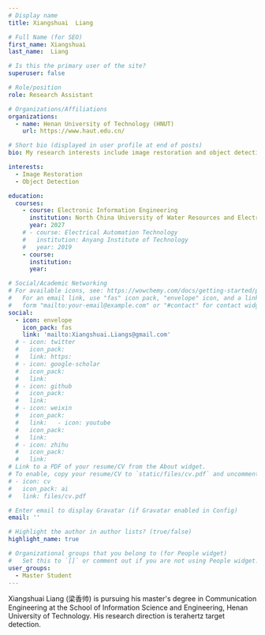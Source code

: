 ```yaml
---
# Display name
title: Xiangshuai  Liang

# Full Name (for SEO)
first_name: Xiangshuai
last_name:  Liang

# Is this the primary user of the site?
superuser: false

# Role/position
role: Research Assistant

# Organizations/Affiliations
organizations:
  - name: Henan University of Technology (HNUT)
    url: https://www.haut.edu.cn/

# Short bio (displayed in user profile at end of posts)
bio: My research interests include image restoration and object detection.

interests:
  - Image Restoration
  - Object Detection

education:
  courses:
    - course: Electronic Information Engineering
      institution: North China University of Water Resources and Electric Power
      year: 2027
    # - course: Electrical Automation Technology
    #   institution: Anyang Institute of Technology
    #   year: 2019
    - course: 
      institution:
      year: 

# Social/Academic Networking
# For available icons, see: https://wowchemy.com/docs/getting-started/page-builder/#icons
#   For an email link, use "fas" icon pack, "envelope" icon, and a link in the
#   form "mailto:your-email@example.com" or "#contact" for contact widget.
social:
  - icon: envelope
    icon_pack: fas
    link: 'mailto:Xiangshuai.Liangs@gmail.com'
  # - icon: twitter
  #   icon_pack: 
  #   link: https:
  # - icon: google-scholar
  #   icon_pack: 
  #   link: 
  # - icon: github
  #   icon_pack: 
  #   link: 
  # - icon: weixin
  #   icon_pack: 
  #   link:   - icon: youtube
  #   icon_pack: 
  #   link: 
  # - icon: zhihu
  #   icon_pack: 
  #   link: 
# Link to a PDF of your resume/CV from the About widget.
# To enable, copy your resume/CV to `static/files/cv.pdf` and uncomment the lines below.
# - icon: cv
#   icon_pack: ai
#   link: files/cv.pdf

# Enter email to display Gravatar (if Gravatar enabled in Config)
email: ''

# Highlight the author in author lists? (true/false)
highlight_name: true

# Organizational groups that you belong to (for People widget)
#   Set this to `[]` or comment out if you are not using People widget.
user_groups:
  - Master Student
---
```


Xiangshuai Liang (梁香帅) is pursuing his master's degree in Communication Engineering at the School of Information Science and Engineering, Henan University of Technology. His research direction is terahertz target detection.
